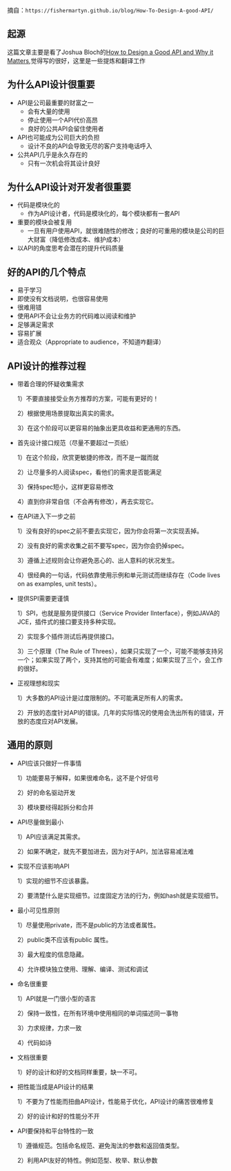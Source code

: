 摘自：`https://fishermartyn.github.io/blog/How-To-Design-A-good-API/`

## 起源

这篇文章主要是看了Joshua Bloch的[How to Design a Good API and Why it Matters](https://www.google.com.hk/url?sa=t&rct=j&q=&esrc=s&source=web&cd=1&cad=rja&uact=8&ved=0CBwQFjAAahUKEwjw8Ya0-IXJAhUEz2MKHQtaAo8&url=http%3A%2F%2Flcsd05.cs.tamu.edu%2Fslides%2Fkeynote.pdf&usg=AFQjCNET7Ts9LbBMJhYbw5U5bNxW3sT4Sg&sig2=AU-Z4utWMe5TtdUTFTm-sw),觉得写的很好，这里是一些提炼和翻译工作

## 为什么API设计很重要

- API是公司最重要的财富之一
    - 会有大量的使用
    - 停止使用一个API代价高昂
    - 良好的公共API会留住使用者
- API也可能成为公司巨大的负担
    - 设计不良的API会导致无尽的客户支持电话呼入
- 公共API几乎是永久存在的
    - 只有一次机会将其设计良好

## 为什么API设计对开发者很重要

- 代码是模块化的
    - 作为API设计者，代码是模块化的，每个模块都有一套API
- 重要的模块会被复用
    - 一旦有用户使用API，就很难随性的修改；良好的可重用的模块是公司的巨大财富（降低修改成本、维护成本）
- 以API的角度思考会潜在的提升代码质量

## 好的API的几个特点

- 易于学习
- 即使没有文档说明，也很容易使用
- 很难用错
- 使用API不会让业务方的代码难以阅读和维护
- 足够满足需求
- 容易扩展
- 适合观众（Appropriate to audience，不知道咋翻译）

## API设计的推荐过程

- 带着合理的怀疑收集需求

    1）不要直接接受业务方推荐的方案，可能有更好的！

    2）根据使用场景提取出真实的需求。

    3）在这个阶段可以更容易的抽象出更具收益和更通用的东西。

- 首先设计接口规范（尽量不要超过一页纸）

    1）在这个阶段，欣赏更敏捷的修改，而不是一蹴而就

    2）让尽量多的人阅读spec，看他们的需求是否能满足

    3）保持spec短小，这样更容易修改

    4）直到你非常自信（不会再有修改），再去实现它。

- 在API进入下一步之前

    1）没有良好的spec之前不要去实现它，因为你会将第一次实现丢掉。

    2）没有良好的需求收集之前不要写spec，因为你会扔掉spec。

    3）遵循上述规则会让你避免恶心的、出人意料的状况发生。

    4）很经典的一句话，代码依靠使用示例和单元测试而继续存在（Code lives on as examples, unit tests）。

- 提供SPI需要更谨慎

    1）SPI，也就是服务提供接口（Service Provider IInterface），例如JAVA的JCE，插件式的接口要支持多种实现。

    2）实现多个插件测试后再提供接口。

    3）三个原理（The Rule of Threes），如果只实现了一个，可能不能够支持另一个；如果实现了两个，支持其他的可能会有难度；如果实现了三个，会工作的很好。

- 正视理想和现实

    1）大多数的API设计是过度限制的。不可能满足所有人的需求。

    2）开放的态度针对API的错误。几年的实际情况的使用会洗出所有的错误，开放的态度应对API发展。

## 通用的原则

- API应该只做好一件事情

    1）功能要易于解释，如果很难命名，这不是个好信号

    2）好的命名驱动开发

    3）模块要经得起拆分和合并

- API尽量做到最小

    1）API应该满足其需求。

    2）如果不确定，就先不要加进去，因为对于API，加法容易减法难

- 实现不应该影响API

    1）实现的细节不应该暴露。

    2）要清楚什么是实现细节。过度固定方法的行为，例如hash就是实现细节。

- 最小可见性原则

    1）尽量使用private，而不是public的方法或者属性。

    2）public类不应该有public 属性。

    3）最大程度的信息隐藏。

    4）允许模块独立使用、理解、编译、测试和调试

- 命名很重要

    1）API就是一门很小型的语言

    2）保持一致性，在所有环境中使用相同的单词描述同一事物

    3）力求规律，力求一致

    4）代码如诗

- 文档很重要

    1）好的设计和好的文档同样重要，缺一不可。

- 把性能当成是API设计的结果

    1）不要为了性能而扭曲API设计，性能易于优化，API设计的痛苦很难修复

    2）好的设计和好的性能分不开

- API要保持和平台特性的一致

    1）遵循规范。包括命名规范、避免淘汰的参数和返回值类型。

    2）利用API友好的特性。例如范型、枚举、默认参数